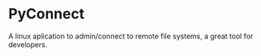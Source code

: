 # PyConnect
A linux aplication to admin/connect to remote file systems, a great tool for developers.
